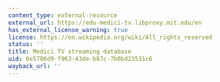 ```yaml
---
content_type: external-resource
external_url: https://edu-medici-tv.libproxy.mit.edu/en
has_external_license_warning: true
license: https://en.wikipedia.org/wiki/All_rights_reserved
status: ''
title: Medici TV streaming database
uid: 6e5786d9-f963-43de-b87c-7b0bd23531c6
wayback_url: ''
---
```

